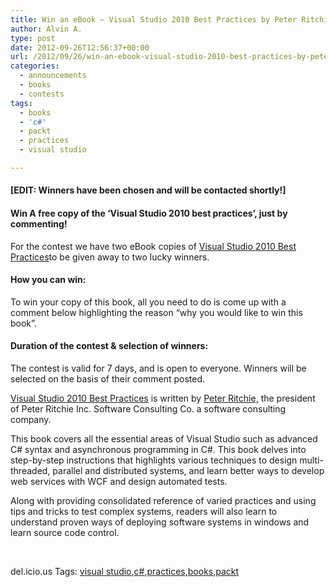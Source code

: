 ```yaml
---
title: Win an eBook – Visual Studio 2010 Best Practices by Peter Ritchie
author: Alvin A.
type: post
date: 2012-09-26T12:56:37+00:00
url: /2012/09/26/win-an-ebook-visual-studio-2010-best-practices-by-peter-ritchie/
categories:
  - announcements
  - books
  - contests
tags:
  - books
  - 'c#'
  - packt
  - practices
  - visual studio

---
```

#### [EDIT: Winners have been chosen and will be contacted shortly!]

#### 

#### **Win A free copy of the &#8216;****Visual Studio 2010 best practices&#8217;****, just by commenting!**

For the contest we have two eBook copies of <a href="http://www.packtpub.com/visual-studio-2010-best-practices/book" target="_blank">Visual Studio 2010 Best Practices</a>to be given away to two lucky winners.

#### How you can win:

To win your copy of this book, all you need to do is come up with a comment below highlighting the reason &#8220;why you would like to win this book”.

#### Duration of the contest & selection of winners:

The contest is valid for 7 days, and is open to everyone. Winners will be selected on the basis of their comment posted.<a href="http://www.packtpub.com/visual-studio-2010-best-practices/book" target="_blank"><img data-recalc-dims="1" decoding="async" style="background-image: none; margin: 0px 0px 0px 6px; padding-left: 0px; padding-right: 0px; display: inline; float: right; padding-top: 0px; border: 0px;" src="https://i0.wp.com/cdn3.packtpub.com/sites/default/files/imagecache/productview/7164EN_mockupcover_normal.jpg?w=660" alt="" align="right" border="0" /></a>

<a href="http://www.packtpub.com/visual-studio-2010-best-practices/book" target="_blank">Visual Studio 2010 Best Practices</a> is written by <a href="http://www.packtpub.com/authors/profiles/peter-ritchie" target="_blank">Peter Ritchie,</a> the president of Peter Ritchie Inc. Software Consulting Co. a software consulting company.

This book covers all the essential areas of Visual Studio such as advanced C# syntax and asynchronous programming in C#. This book delves into step-by-step instructions that highlights various techniques to design multi-threaded, parallel and distributed systems, and learn better ways to develop web services with WCF and design automated tests.

Along with providing consolidated reference of varied practices and using tips and tricks to test complex systems, readers will also learn to understand proven ways of deploying software systems in windows and learn source code control.

&nbsp;

<div id="scid:0767317B-992E-4b12-91E0-4F059A8CECA8:0b7ba9a7-2a81-4831-a279-1584e1d5a60e" class="wlWriterEditableSmartContent" style="margin: 0px; display: inline; float: none; padding: 0px;">
  del.icio.us Tags: <a href="http://del.icio.us/popular/visual+studio" rel="tag">visual studio</a>,<a href="http://del.icio.us/popular/c%23" rel="tag">c#</a>,<a href="http://del.icio.us/popular/practices" rel="tag">practices</a>,<a href="http://del.icio.us/popular/books" rel="tag">books</a>,<a href="http://del.icio.us/popular/packt" rel="tag">packt</a>
</div>